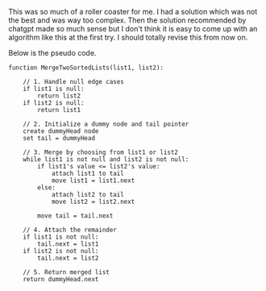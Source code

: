This was so much of a roller coaster for me. I had a solution which was not the best and was way too complex.
Then the solution recommended by chatgpt made so much sense but I don't think it is easy to come up with an algorithm like this
at the first try. I should totally revise this from now on.

Below is the pseudo code.
```
function MergeTwoSortedLists(list1, list2):

    // 1. Handle null edge cases
    if list1 is null:
        return list2
    if list2 is null:
        return list1

    // 2. Initialize a dummy node and tail pointer
    create dummyHead node
    set tail = dummyHead

    // 3. Merge by choosing from list1 or list2
    while list1 is not null and list2 is not null:
        if list1's value <= list2's value:
            attach list1 to tail
            move list1 = list1.next
        else:
            attach list2 to tail
            move list2 = list2.next

        move tail = tail.next

    // 4. Attach the remainder
    if list1 is not null:
        tail.next = list1
    if list2 is not null:
        tail.next = list2

    // 5. Return merged list
    return dummyHead.next
```